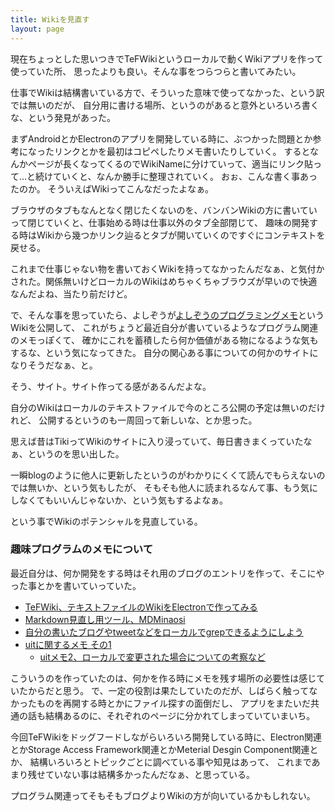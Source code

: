 ```yaml
---
title: Wikiを見直す
layout: page
---
```

現在ちょっとした思いつきでTeFWikiというローカルで動くWikiアプリを作って使っていた所、
思ったよりも良い。そんな事をつらつらと書いてみたい。

仕事でWikiは結構書いている方で、そういった意味で使ってなかった、という訳では無いのだが、
自分用に書ける場所、というのがあると意外といろいろ書くな、という発見があった。

まずAndroidとかElectronのアプリを開発している時に、ぶつかった問題とか参考になったリンクとかを最初はコピペしたりメモ書いたりしていく。
するとなんかページが長くなってくるのでWikiNameに分けていって、適当にリンク貼って…と続けていくと、なんか勝手に整理されていく。
おぉ、こんな書く事あったのか。
そういえばWikiってこんなだったよなぁ。

ブラウザのタブもなんとなく閉じたくないのを、バンバンWikiの方に書いていって閉じていくと、仕事始める時は仕事以外のタブ全部閉じて、
趣味の開発する時はWikiから幾つかリンク辿るとタブが開いていくのですぐにコンテキストを戻せる。

これまで仕事じゃない物を書いておくWikiを持ってなかったんだなぁ、と気付かされた。関係無いけどローカルのWikiはめちゃくちゃブラウズが早いので快適なんだよね、当たり前だけど。

で、そんな事を思っていたら、よしぞうが[よしぞうのプログラミングメモ](https://prog-memo.turtlewalk.org)というWikiを公開して、
これがちょうど最近自分が書いているようなプログラム関連のメモっぽくて、
確かにこれを蓄積したら何か価値がある物になるような気もするな、という気になってきた。
自分の関心ある事についての何かのサイトになりそうだなぁ、と。

そう、サイト。サイト作ってる感があるんだよな。

自分のWikiはローカルのテキストファイルで今のところ公開の予定は無いのだけれど、
公開するというのも一周回って新しいな、とか思った。

思えば昔はTikiってWikiのサイトに入り浸っていて、毎日書きまくっていたなぁ、というのを思い出した。

一瞬blogのように他人に更新したというのがわかりにくくて読んでもらえないのでは無いか、という気もしたが、
そもそも他人に読まれるなんて事、もう気にしなくてもいいんじゃないか、という気もするよなぁ。

という事でWikiのポテンシャルを見直している。

### 趣味プログラムのメモについて

最近自分は、何か開発をする時はそれ用のブログのエントリを作って、そこにやった事とかを書いていっていた。

- [TeFWiki、テキストファイルのWikiをElectronで作ってみる](https://karino2.github.io/2021/04/10/TeFWiki.html)
- [Markdown見直し用ツール、MDMinaosi](https://karino2.github.io/2021/04/02/MDMinaosi.html)
- [自分の書いたブログやtweetなどをローカルでgrepできるようにしよう](https://karino2.github.io/2021/01/30/unimemo.html)
- [uitに関するメモ その1](https://karino2.github.io/2020/12/11/uit_memo_1.html)
  - [uitメモ2、ローカルで変更された場合についての考察など](https://karino2.github.io/2020/12/20/uit_memo_2.html)

こういうのを作っていたのは、何かを作る時にメモを残す場所の必要性は感じていたからだと思う。
で、一定の役割は果たしていたのだが、しばらく触ってなかったものを再開する時とかにファイル探すの面倒だし、
アプリをまたいだ共通の話も結構あるのに、それぞれのページに分かれてしまっていていまいち。

今回TeFWikiをドッグフードしながらいろいろ開発している時に、Electron関連とかStorage Access Framework関連とかMeterial Desgin Component関連とか、
結構いろいろとトピックごとに調べている事や知見はあって、
これまであまり残せていない事は結構多かったんだなぁ、と思っている。

プログラム関連ってそもそもブログよりWikiの方が向いているかもしれない。